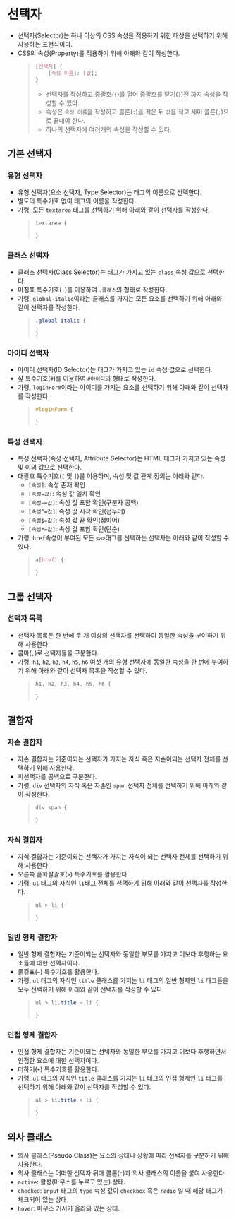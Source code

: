 # 선택자

- 선택자(Selector)는 하나 이상의 CSS 속성을 적용하기 위한 대상을 선택하기 위해 사용하는 표현식이다.
- CSS의 속성(Property)를 적용하기 위해 아래와 같이 작성한다.
   > ```css
   > [선택자] {
   >     [속성 이름]: [값];
   > }
   > ```
   > - 선택자를 작성하고 중괄호(`{`)를 열어 중괄호를 닫기(`}`)전 까지 속성을 작성할 수 있다.
   > - 속성은 `속성 이름`을 작성하고 콜론(`:`)을 적은 뒤 `값`을 적고 세미 콜론(`;`)으로 끝내야 한다.
   > - 하나의 선택자에 여러개의 속성을 작성할 수 있다.

## 기본 선택자

### 유형 선택자

- 유형 선택자(요소 선택자, Type Selector)는 태그의 이름으로 선택한다.
- 별도의 특수기호 없이 태그의 이름을 작성한다.
- 가령, 모든 `textarea` 태그를 선택하기 위해 아래와 같이 선택자를 작성한다.
   > ```css
   > textarea {
   > 
   > }
   > ```

### 클래스 선택자

- 클래스 선택자(Class Selector)는 태그가 가지고 있는 `class` 속성 값으로 선택한다.
- 마침표 특수기호(`.`)를 이용하여 `.클래스`의 형태로 작성한다.
- 가령, `global-italic`이라는 클래스를 가지는 모든 요소를 선택하기 위해 아래와 같이 선택자를 작성한다.
   > ```css
   > .global-italic {
   > 
   > }
   > ```

### 아이디 선택자

- 아이디 선택자(ID Selector)는 태그가 가지고 있는 `id` 속성 값으로 선택한다.
- 샾 특수기호(`#`)를 이용하여 `#아이디`의 형태로 작성한다.
- 가령, `loginForm`이라는 아이디를 가지는 요소를 선택하기 위해 아래와 같이 선택자를 작성한다.
   > ```css
   > #loginForm {
   > 
   > }
   > ```

### 특성 선택자

- 특성 선택자(속성 선택자, Attribute Selector)는 HTML 태그가 가지고 있는 속성 및 이의 값으로 선택한다.
- 대괄호 특수기호(`[` 및 `]`)를 이용하며, 속성 및 값 관계 정의는 아래와 같다.
  - `[속성]`: 속성 존재 확인
  - `[속성=값]`: 속성 값 일치 확인
  - `[속성~=값]`: 속성 값 포함 확인(구분자 공백)
  - `[속성^=값]`: 속성 값 시작 확인(접두어)
  - `[속성$=값]`: 속성 값 끝 확인(접미어)
  - `[속성*=값]`: 속상 값 포함 확인(단순)
- 가령, `href`속성이 부여된 모든 `<a>`태그를 선택하는 선택자는 아래와 같이 작성할 수 있다.
   > ```css
   > a[href] {
   > 
   > }
   > ```

## 그룹 선택자

### 선택자 목록

- 선택자 목록은 한 번에 두 개 이상의 선택자를 선택하여 동일한 속성을 부여하기 위해 사용한다.
- 콤마(`,`)로 선택자들을 구분한다.
- 가령, `h1`, `h2`, `h3`, `h4`, `h5`, `h6` 여섯 개의 유형 선택자에 동일한 속성을 한 번에 부여하기 위해 아래와 같이 선택자 목록을 작성할 수 있다.
   > ```css
   > h1, h2, h3, h4, h5, h6 {
   > 
   > }
   > ```

## 결합자

### 자손 결합자

- 자손 결합자는 기준이되는 선택자가 가지는 자식 혹은 자손이되는 선택자 전체를 선택하기 위해 사용한다.
- 피선택자를 공백으로 구분한다.
- 가령, `div` 선택자의 자식 혹은 자손인 `span` 선택자 전체를 선택하기 위해 아래와 같이 작성한다.
   > ```css
   > div span {
   > 
   > }
   > ```

### 자식 결합자

- 자식 결합자는 기준이되는 선택자가 가지는 자식이 되는 선택자 전체를 선택하기 위해 사용한다.
- 오른쪽 홑화살괄호(`>`) 특수기호를 활용한다.
- 가령, `ul` 태그의 자식인 `li`태그 전체를 선택하기 위해 아래와 같이 선택자를 작성한다.
   > ```css
   > ul > li {
   > 
   > }
   > ```

### 일반 형제 결합자

- 일반 형제 결합자는 기준이되는 선택자와 동일한 부모를 가지고 이보다 후행하는 요소들에 대한 선택자이다.
- 물결표(`~`) 특수기호를 활용한다.
- 가령, `ul` 태그의 자식인 `title` 클래스를 가지는 `li` 태그의 일반 형제인 `li` 태그들을 모두 선택하기 위해 아래와 같이 선택자를 작성할 수 있다.
   > ```css
   > ul > li.title ~ li {
   > 
   > }
   > ```

### 인접 형제 결합자

- 인접 형제 결합자는 기준이되는 선택자와 동일한 부모를 가지고 이보다 후행하면서 인접한 요소에 대한 선택자이다.
- 더하기(`+`) 특수기호를 활용한다.
- 가령, `ul` 태그의 자식인 `title` 클래스를 가지는 `li` 태그의 인접 형제인 `li` 태그를 선택하기 위해 아래와 같이 선택자를 작성할 수 있다.
   > ```css
   > ul > li.title + li {
   > 
   > }
   > ```

## 의사 클래스

- 의사 클래스(Pseudo Class)는 요소의 상태나 상황에 따라 선택자를 구분하기 위해 사용한다.
- 의사 클래스는 어떠한 선택자 뒤에 콜론(`:`)과 의사 클래스의 이름을 붙여 사용한다.
- `active`: 활성(마우스를 누르고 있는) 상태.
- `checked`: `input` 태그의 `type` 속성 값이 `checkbox` 혹은 `radio` 일 때 해당 태그가 체크되어 있는 상태.
- `hover`: 마우스 커서가 올라와 있는 상태.

<br><br><br><br><br><br><br><br><br><br><br><br><br><br><br>